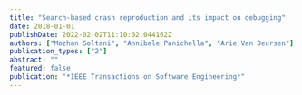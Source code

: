 ```yaml
---
title: "Search-based crash reproduction and its impact on debugging"
date: 2018-01-01
publishDate: 2022-02-02T11:10:02.044162Z
authors: ["Mozhan Soltani", "Annibale Panichella", "Arie Van Deursen"]
publication_types: ["2"]
abstract: ""
featured: false
publication: "*IEEE Transactions on Software Engineering*"
---
```


